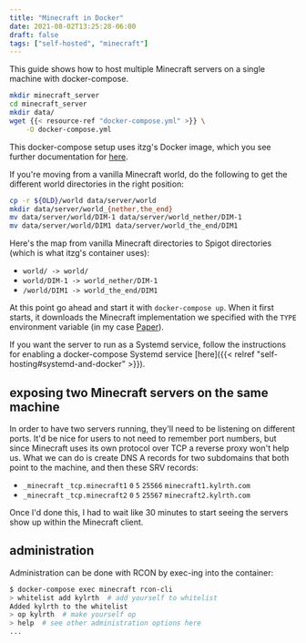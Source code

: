 ```yaml
---
title: "Minecraft in Docker"
date: 2021-08-02T13:25:28-06:00
draft: false
tags: ["self-hosted", "minecraft"]
---
```


This guide shows how to host multiple Minecraft servers on a single machine with docker-compose.

```sh
mkdir minecraft_server
cd minecraft_server
mkdir data/
wget {{< resource-ref "docker-compose.yml" >}} \
    -O docker-compose.yml
```

This docker-compose setup uses itzg's Docker image, which you see further documentation for [here](https://github.com/itzg/docker-minecraft-server).

If you're moving from a vanilla Minecraft world, do the following to get the different world directories in the right position:

```sh
cp -r ${OLD}/world data/server/world
mkdir data/server/world_{nether,the_end}
mv data/server/world/DIM-1 data/server/world_nether/DIM-1
mv data/server/world/DIM1 data/server/world_the_end/DIM1
```

Here's the map from vanilla Minecraft directories to Spigot directories (which is what itzg's container uses):

- `world/ -> world/`
- `world/DIM-1 -> world_nether/DIM-1`
- `/world/DIM1 -> world_the_end/DIM1`

At this point go ahead and start it with `docker-compose up`. When it first starts, it downloads the Minecraft implementation we specified with the `TYPE` environment variable (in my case [Paper](https://papermc.io/)).

If you want the server to run as a Systemd service, follow the instructions for enabling a docker-compose Systemd service [here]({{< relref "self-hosting#systemd-and-docker" >}}).

## exposing two Minecraft servers on the same machine

In order to have two servers running, they'll need to be listening on different ports. It'd be nice for users to not need to remember port numbers, but since Minecraft uses its own protocol over TCP a reverse proxy won't help us. What we can do is create DNS A records for two subdomains that both point to the machine, and then these SRV records:

- `_minecraft` `_tcp.minecraft1` `0` `5` `25566` `minecraft1.kylrth.com`
- `_minecraft` `_tcp.minecraft2` `0` `5` `25567` `minecraft2.kylrth.com`

Once I'd done this, I had to wait like 30 minutes to start seeing the servers show up within the Minecraft client.

## administration

Administration can be done with RCON by exec-ing into the container:

```bash
$ docker-compose exec minecraft rcon-cli
> whitelist add kylrth  # add yourself to whitelist
Added kylrth to the whitelist
> op kylrth  # make yourself op
> help  # see other administration options here
...
```
